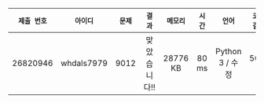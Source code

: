 | `제출 번호` | `아이디` | `문제` |  `결과` | `메모리` | `시간` | `언어` | `코드 길이` |
|---|:---:|:---:|:---:|:---:|:---:|:---:|---:|
| 26820946 | whdals7979 | 9012 | 맞았습니다!! |	28776 KB | 80 ms | Python 3 / 수정 | 509 B |

